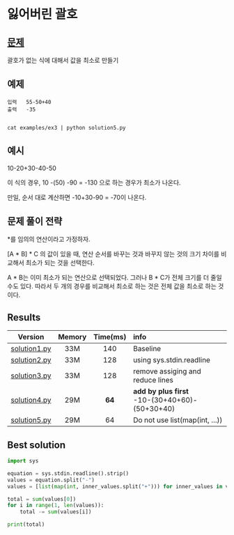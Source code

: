 # 잃어버린 괄호

## [문제](https://www.acmicpc.net/problem/1541) 

괄호가 없는 식에 대해서 값을 최소로 만들기

## 예제

```
입력   55-50+40
출력   -35


cat examples/ex3 | python solution5.py
```

## 예시

10-20+30-40-50 
   
이 식의 경우, 10 -(50) -90 = -130 으로 하는 경우가 최소가 나온다. 

만일, 순서 대로 계산하면 -10+30-90 = -70이 나온다. 


## 문제 풀이 전략


*를 임의의 연산이라고 가정하자. 

[A * B] * C 의 값이 있을 때, 연산 순서를 바꾸는 것과 바꾸지 않는 것의 크기 차이를 비교해서 최소가 되는 것을 선택한다. 

A * B는 이미 최소가 되는 연산으로 선택되었다. 그러나 B * C가 전체 크기를 더 줄일 수도 있다. 
따라서 두 개의 경우를 비교해서 최소로 하는 것은 전체 값을 최소로 하는 것이다. 

## Results
|Version|Memory|Time(ms)|info|
|:-:|:-:|:-:|:--|
|[solution1.py](solution1.py)|33M|140|Baseline|
|[solution2.py](solution2.py)|33M|128|using sys.stdin.readline|
|[solution3.py](solution3.py)|33M|128|remove assiging and reduce lines|
|[solution4.py](solution4.py)|29M|**64**|**add by plus first**</br> -10-(30+40+60)-(50+30+40)|
|[solution5.py](solution5.py)|29M|64|Do not use list(map(int, ...)) |


## Best solution

```python
import sys 

equation = sys.stdin.readline().strip()
values = equation.split("-")
values = [list(map(int, inner_values.split("+"))) for inner_values in values]

total = sum(values[0])
for i in range(1, len(values)):
    total -= sum(values[i])

print(total)
```
